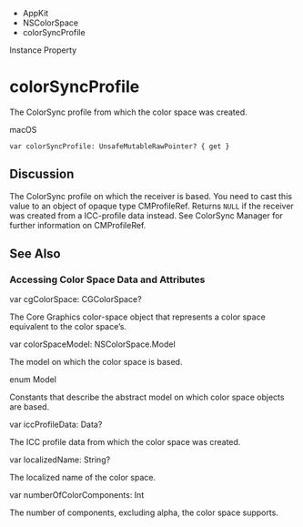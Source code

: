 

- AppKit
- NSColorSpace
-  colorSyncProfile 

Instance Property

# colorSyncProfile

The ColorSync profile from which the color space was created.

macOS

``` source
var colorSyncProfile: UnsafeMutableRawPointer? { get }
```

## Discussion

The ColorSync profile on which the receiver is based. You need to cast this value to an object of opaque type CMProfileRef. Returns `NULL` if the receiver was created from a ICC-profile data instead. See ColorSync Manager for further information on CMProfileRef.

## See Also

### Accessing Color Space Data and Attributes

var cgColorSpace: CGColorSpace?

The Core Graphics color-space object that represents a color space equivalent to the color space’s.

var colorSpaceModel: NSColorSpace.Model

The model on which the color space is based.

enum Model

Constants that describe the abstract model on which color space objects are based.

var iccProfileData: Data?

The ICC profile data from which the color space was created.

var localizedName: String?

The localized name of the color space.

var numberOfColorComponents: Int

The number of components, excluding alpha, the color space supports.

